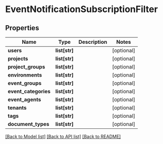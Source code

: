 # EventNotificationSubscriptionFilter

## Properties
Name | Type | Description | Notes
------------ | ------------- | ------------- | -------------
**users** | **list[str]** |  | [optional] 
**projects** | **list[str]** |  | [optional] 
**project_groups** | **list[str]** |  | [optional] 
**environments** | **list[str]** |  | [optional] 
**event_groups** | **list[str]** |  | [optional] 
**event_categories** | **list[str]** |  | [optional] 
**event_agents** | **list[str]** |  | [optional] 
**tenants** | **list[str]** |  | [optional] 
**tags** | **list[str]** |  | [optional] 
**document_types** | **list[str]** |  | [optional] 

[[Back to Model list]](../README.md#documentation-for-models) [[Back to API list]](../README.md#documentation-for-api-endpoints) [[Back to README]](../README.md)


